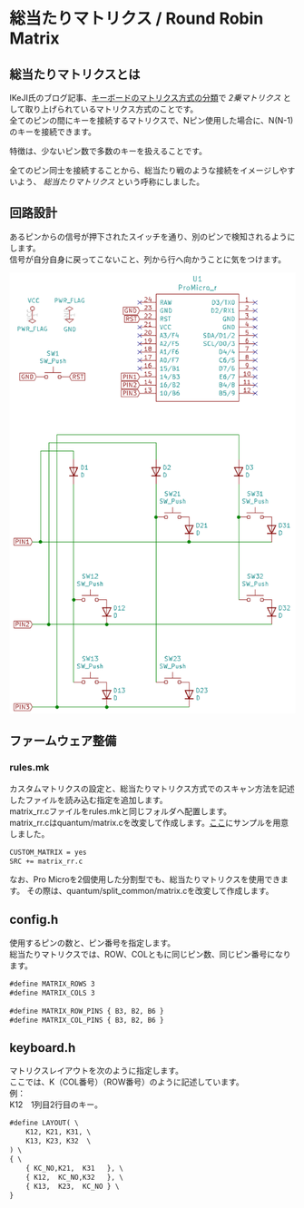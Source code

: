 # 総当たりマトリクス / Round Robin Matrix


## 総当たりマトリクスとは

IKeJI氏のブログ記事、[キーボードのマトリクス方式の分類](https://blog.ikejima.org/make/keyboard/2019/12/14/keyboard-circuit.html)で *2乗マトリクス* として取り上げられているマトリクス方式のことです。  
全てのピンの間にキーを接続するマトリクスで、Nピン使用した場合に、N(N-1)のキーを接続できます。

特徴は、少ないピン数で多数のキーを扱えることです。

全てのピン同士を接続することから、総当たり戦のような接続をイメージしやすいよう、 *総当たりマトリクス* という呼称にしました。


## 回路設計

あるピンからの信号が押下されたスイッチを通り、別のピンで検知されるようにします。  
信号が自分自身に戻ってこないこと、列から行へ向かうことに気をつけます。

![回路図](./assets/RoundRobinCircuitDiagram.png)


## ファームウェア整備

### rules.mk
カスタムマトリクスの設定と、総当たりマトリクス方式でのスキャン方法を記述したファイルを読み込む指定を追加します。  
matrix_rr.cファイルをrules.mkと同じフォルダへ配置します。  
matrix_rr.cはquantum/matrix.cを改変して作成します。[ここ](./assets/matrix_rr.c)にサンプルを用意しました。

    CUSTOM_MATRIX = yes
    SRC += matrix_rr.c

なお、Pro Microを2個使用した分割型でも、総当たりマトリクスを使用できます。
その際は、quantum/split_common/matrix.cを改変して作成します。

## config.h
使用するピンの数と、ピン番号を指定します。  
総当たりマトリクスでは、ROW、COLともに同じピン数、同じピン番号になります。

    #define MATRIX_ROWS 3
    #define MATRIX_COLS 3

    #define MATRIX_ROW_PINS { B3, B2, B6 }
    #define MATRIX_COL_PINS { B3, B2, B6 }

## keyboard.h
マトリクスレイアウトを次のように指定します。  
ここでは、K（COL番号）（ROW番号）のように記述しています。  
例：  
K12　1列目2行目のキー。

    #define LAYOUT( \
        K12, K21, K31, \
        K13, K23, K32  \
    ) \
    { \
        { KC_NO,K21,  K31   }, \
        { K12,  KC_NO,K32   }, \
        { K13,  K23,  KC_NO } \
    }
